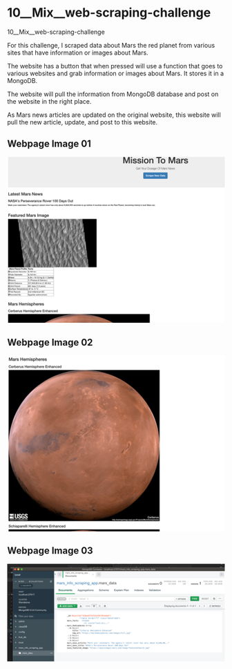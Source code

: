 # 10__Mix__web-scraping-challenge
10__Mix__web-scraping-challenge

For this challenge, I scraped data about Mars the red planet from various sites that have information or images about Mars.

The website has a button that when pressed will use a function that goes to various websites and grab information or images about Mars.  It stores it in a MongoDB.

The website will pull the information from MongoDB database and post on the website in the right place.

As Mars news articles are updated on the original website, this website will pull the new article, update, and post to this website.


## Webpage Image 01
![webpage_image01.png](webpage_image01.png)

## Webpage Image 02
![webpage_image02.png](webpage_image02.png)

## Webpage Image 03
![webpage_image03.png](webpage_image03.png)